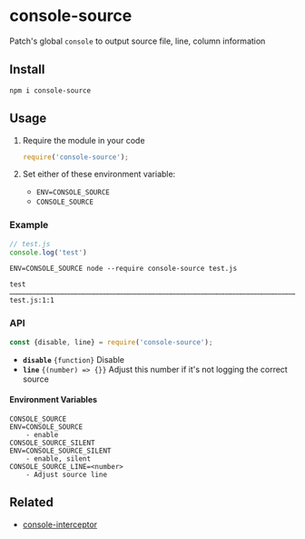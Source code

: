 
# console-source

Patch's global `console` to output source file, line, column information

## Install

```
npm i console-source
```

## Usage

1. Require the module in your code

    ```js
    require('console-source');
    ```

2. Set either of these environment variable:

    * `ENV=CONSOLE_SOURCE`
    * `CONSOLE_SOURCE`

### Example

```js
// test.js
console.log('test')
```
```
ENV=CONSOLE_SOURCE node --require console-source test.js
```
```
test ………………………………………………………………………………………………………………………………………………………………………………………………………………………………………………………………………… test.js:1:1
```

### API

```js
const {disable, line} = require('console-source');
```

* **`disable`** `{function}` Disable
* **`line`** `{(number) => {}}` Adjust this number if it's not logging the correct source

#### Environment Variables

```
CONSOLE_SOURCE
ENV=CONSOLE_SOURCE
    - enable
CONSOLE_SOURCE_SILENT
ENV=CONSOLE_SOURCE_SILENT
    - enable, silent
CONSOLE_SOURCE_LINE=<number>
    - Adjust source line
```

## Related

* [console-interceptor](//github.com/laggingreflex/console-interceptor)
